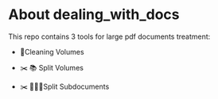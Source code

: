 # About dealing_with_docs

This repo contains 3 tools for large pdf documents treatment:

- 🧹Cleaning Volumes

- ✂️ 📚 Split Volumes

- ✂️ 📃📃📃Split Subdocuments